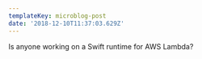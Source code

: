 ```yaml
---
templateKey: microblog-post
date: '2018-12-10T11:37:03.629Z'
---
```


Is anyone working on a Swift runtime for AWS Lambda?

